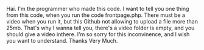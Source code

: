 Hai. I'm the programmer who made this code. I want to tell you one thing from this code, when you run the code frontpage.php. There must be a video when you run it, but this Github not allowing to upload a file more than 25mb. That's why I wanna tell you, there's a video folder is empty, and you should give a video inthere. I'm so sorry for this inconvinence, and I wish you want to understand. Thanks Very Much.
